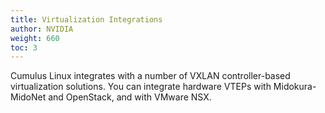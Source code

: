 ```yaml
---
title: Virtualization Integrations
author: NVIDIA
weight: 660
toc: 3
---
```

Cumulus Linux integrates with a number of VXLAN controller-based virtualization solutions. You can integrate hardware VTEPs with Midokura-MidoNet and OpenStack, and with VMware NSX.

